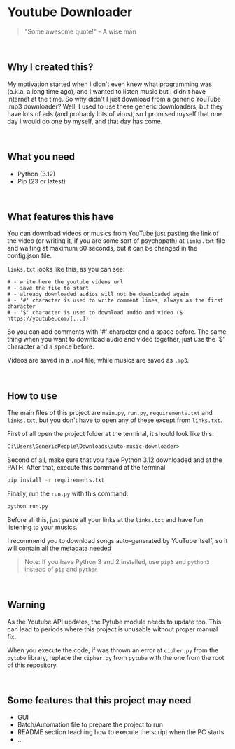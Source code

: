 # Youtube Downloader

> "Some awesome quote!" - A wise man

<br>

## Why I created this?
My motivation started when I didn't even knew what programming was (a.k.a. a long time ago), and I wanted to listen music but I didn't have internet at the time. So why didn't I just download from a generic YouTube .mp3 downloader? Well, I used to use these generic downloaders, but they have lots of ads (and probably lots of virus), so I promised myself that one day I would do one by myself, and that day has come.

<br>

## What you need
- Python (3.12)
- Pip (23 or latest)

<br>

## What features this have
You can download videos or musics from YouTube just pasting the link of the video (or writing it, if you are some sort of psychopath) at `links.txt` file and waiting at maximum 60 seconds, but it can be changed in the config.json file.

`links.txt` looks like this, as you can see:
```text
# - write here the youtube videos url
# - save the file to start
# - already downloaded audios will not be downloaded again
# - '#' character is used to write comment lines, always as the first character
# - '$' character is used to download audio and video ($ https://youtube.com/[...])
```
So you can add comments with '#' character and a space before. The same thing when you want to download audio and video together, just use the '$' character and a space before.

Videos are saved in a `.mp4` file, while musics are saved as `.mp3`.

<br>

## How to use
The main files of this project are `main.py`, `run.py`, `requirements.txt` and `links.txt`, but you don't have to open any of these except from `links.txt`.

First of all open the project folder at the terminal, it should look like this:
```cmd
C:\Users\GenericPeople\Downloads\auto-music-downloader>
```
Second of all, make sure that you have Python 3.12 downloaded and at the PATH. After that, execute this command at the terminal:
```cmd
pip install -r requirements.txt
```
Finally, run the `run.py` with this command:
```cmd
python run.py
```
Before all this, just paste all your links at the `links.txt` and have fun listening to your musics.

I recommend you to download songs auto-generated by YouTube itself, so it will contain all the metadata needed

> Note:  If you have Python 3 and 2 installed, use `pip3` and `python3` instead of `pip` and `python`

<br>

## Warning
As the Youtube API updates, the Pytube module needs to update too. This can lead to periods where this project is unusable without proper manual fix.

When you execute the code, if was thrown an error at `cipher.py` from the `pytube` library, replace the `cipher.py` from `pytube` with the one from the root of this repository.

<br>

## Some features that this project may need
- GUI
- Batch/Automation file to prepare the project to run
- README section teaching how to execute the script when the PC starts
- ...
